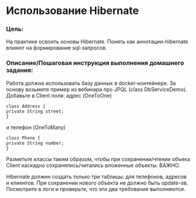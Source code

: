# Использование Hibernate

### Цель:
На практике освоить основы Hibernate.
Понять как аннотации-hibernate влияют на формирование sql-запросов.


### Описание/Пошаговая инструкция выполнения домашнего задания:
Работа должна использовать базу данных в docker-контейнере.
За основу возьмите пример из вебинара про JPQL (class DbServiceDemo).
Добавьте в Client поля:
адрес (OneToOne)
```
class Address {
private String street;
}
```
и телефон (OneToMany)
```
class Phone {
private String number;
}
```
Разметьте классы таким образом, чтобы при сохранении/чтении объека Client каскадно сохранялись/читались вложенные объекты.
ВАЖНО.

Hibernate должен создать только три таблицы: для телефонов, адресов и клиентов.
При сохранении нового объекта не должно быть update-ов.
Посмотрите в логи и проверьте, что эти два требования выполняются.